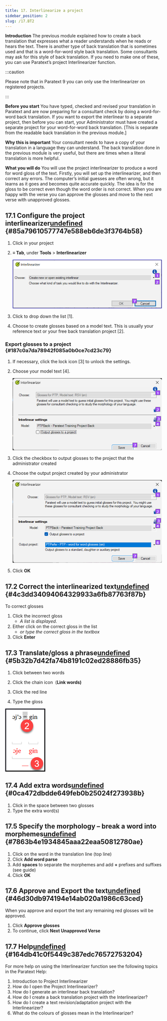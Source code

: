 ```yaml
---
title: 17. Interlinearize a project
sidebar_position: 2
slug: /17.BT2
---
```




**Introduction**  The previous module explained how to create a back translation that expresses what a reader understands when he reads or hears the text. There is another type of back translation that is sometimes used and that is a word-for-word style back translation. Some consultants may ask for this style of back translation. If you need to make one of these, you can use Paratext’s project Interlinearizer function.


:::caution

Please note that in Paratext 9 you can only use the Interlinearizer on registered projects.

:::




**Before you start**  You have typed, checked and revised your translation in Paratext and are now preparing for a consultant check by doing a word-for-word back translation. If you want to export the interlinear to a separate project, then before you can start, your Administrator must have created a separate project for your word-for-word back translation. [This is separate from the readable back translation in the previous module.]


**Why this is important**  Your consultant needs to have a copy of your translation in a language they can understand. The back translation done in the previous module is very useful, but there are times when a literal translation is more helpful.


**What you will do**  You will use the project interlinearizer to produce a word for word gloss of the text. Firstly, you will set up the interlinearizer, and then correct any errors. The computer’s initial guesses are often wrong, but it learns as it goes and becomes quite accurate quickly. The idea is for the gloss to be correct even though the word order is not correct. When you are happy with the verse you can approve the glosses and move to the next verse with unapproved glosses.


## 17.1 Configure the project interlinearizer[undefined](https://manual.paratext.org/next/Training-Manual/Stage-3/BT2#171-configure-the-project-interlinearizer) {#85a79610577747e588eb6de3f3764b58}

1. Click in your project
1. **≡ Tab**, under **Tools** &gt; **Interlinearizer**

	![](/notion_imgs/1504319014.png)

1. Click to drop down the list [1].
1. Choose to create glosses based on a model text. This is usually your reference text or your free back translation project [2].

### Export glosses to a project  {#187c0a7da78942f085a0b0ce7cd23c79}

1. If necessary, click the lock icon [3] to unlock the settings.
1. Choose your model text [4].

	![](/notion_imgs/1443407551.png)

1. Click the checkbox to output glosses to the project that the administrator created
1. Choose the output project created by your administrator

	![](/notion_imgs/310119566.png)

1. Click **OK**

## 17.2 Correct the interlinearized text[undefined](https://manual.paratext.org/next/Training-Manual/Stage-3/BT2#172-correct-the-interlinearized-text) {#4c3dd34094064329933a6fb87763f87b}


To correct glosses

1. Click the incorrect gloss
	- _A list is displayed_.
1. Either click on the correct gloss in the list
	- _or type the correct gloss in the textbox_
1. Click **Enter**

## 17.3 Translate/gloss a phrase[undefined](https://manual.paratext.org/next/Training-Manual/Stage-3/BT2#173-translategloss-a-phrase) {#5b32b7d42fa74b8191c02ed28886fb35}


<div class='notion-row'>
<div class='notion-column' style={{width: 'calc((100% - (min(32px, 4vw) * 1)) * 0.5)'}}>

1. Click between two words

1. Click the chain icon  (**Link words)**

1. Click the red line

1. Type the gloss



</div><div className='notion-spacer' />

<div class='notion-column' style={{width: 'calc((100% - (min(32px, 4vw) * 1)) * 0.5)'}}>

![](/notion_imgs/1735749963.png)

</div><div className='notion-spacer' />
</div>


## 17.4 Add extra words[undefined](https://manual.paratext.org/next/Training-Manual/Stage-3/BT2#174-add-extra-words) {#0ca472dbdde649feb0b25024f273938b}

1. Click in the space between two glosses
1. Type the extra word(s)

## 17.5 Specify the morphology – break a word into morphemes[undefined](https://manual.paratext.org/next/Training-Manual/Stage-3/BT2#175-specify-the-morphology--break-a-word-into-morphemes) {#7863b4e1934845aaa22eaa50812780ae}

1. Click on the word in the translation line (top line)
1. Click **Add word parse**
1. Add **spaces** to separate the morphemes and add **+** prefixes and suffixes (see guide)
1. Click **OK**

## 17.6 Approve and Export the text[undefined](https://manual.paratext.org/next/Training-Manual/Stage-3/BT2#176-approve-and-export-the-text) {#46d30db974194e14ab020a1986c63ced}


When you approve and export the text any remaining red glosses will be approved.

1. Click **Approve glosses**
1. To continue, click **Next Unapproved Verse**

## 17.7 Help[undefined](https://manual.paratext.org/next/Training-Manual/Stage-3/BT2#177-help) {#164db41c0f5449c387edc76572753204}


For more help on using the Interlinearizer function see the following topics in the Paratext Help:

1. Introduction to Project Interlinearizer
1. How do I open the Project Interlinearizer?
1. How do I generate an interlinear back translation?
1. How do I create a back translation project with the Interlinearizer?
1. How do I create a text revision/adaptation project with the Interlinearizer?
1. What do the colours of glosses mean in the Interlinearizer?
